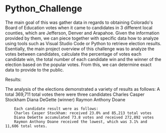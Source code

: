 # Python_Challenge

The main goal of this was gather data in regards to obtaining Colorado's Board of Education votes when it came to candidates in 3 different local counties, which are Jefferson, Denver and Arapahoe. Given the information provided by them, we can piece together with specific data how to analyze using tools such as Visual Studio Code or Python to retrieve election results. Esentially, the main project overview of this challenge was to analyze the votes between candidates, calculate the percentage of votes each candidate win, the total number of each candidate win and the winner of the election based on the popular votes. From this, we can determine exact data to provide to the public.


Results:

The analysis of the elections demonstrated a variety of results as follows:
    A total 369,711 total votes 
    there were three candidates 
        Charles Casper Stockham 
        Diana DeGette (winner)
        Raymon Anthony Doane
        
        Each candidate result were as follows:
        Charles Casper Stockham: received 23.0% and 85,213 total votes
        Diana DeGette accumulated 73.8 votes and received 272,892 votes
        Raymon Anthony Doane received the lowest, which was 3.1% and 11,606 total votes.
